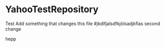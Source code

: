 # YahooTestRepository
Test
Add something that changes this file
#jkdlfjalsdfkjölsadjkflas
second change

hepp
